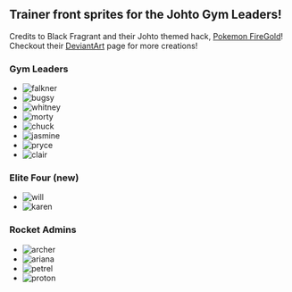 ## Trainer front sprites for the Johto Gym Leaders!

Credits to Black Fragrant and their Johto themed hack, [Pokemon FireGold](https://www.pokecommunity.com/threads/pok%C3%A9mon-fire-gold-1-4.473130/)!
Checkout their [DeviantArt](https://www.deviantart.com/rai211) page for more creations!

### Gym Leaders
- ![falkner](https://raw.githubusercontent.com/Pawkkie/Team-Aquas-Asset-Repo/main/Trainer%20Front%20Sprites/Black%20Fragrant/falkner.png)
- ![bugsy](https://raw.githubusercontent.com/Pawkkie/Team-Aquas-Asset-Repo/main/Trainer%20Front%20Sprites/Black%20Fragrant/bugsy.png)
- ![whitney](https://raw.githubusercontent.com/Pawkkie/Team-Aquas-Asset-Repo/main/Trainer%20Front%20Sprites/Black%20Fragrant/whitney.png)
- ![morty](https://raw.githubusercontent.com/Pawkkie/Team-Aquas-Asset-Repo/main/Trainer%20Front%20Sprites/Black%20Fragrant/morty.png)
- ![chuck](https://raw.githubusercontent.com/Pawkkie/Team-Aquas-Asset-Repo/main/Trainer%20Front%20Sprites/Black%20Fragrant/chuck.png)
- ![jasmine](https://raw.githubusercontent.com/Pawkkie/Team-Aquas-Asset-Repo/main/Trainer%20Front%20Sprites/Black%20Fragrant/jasmine.png)
- ![pryce](https://raw.githubusercontent.com/Pawkkie/Team-Aquas-Asset-Repo/main/Trainer%20Front%20Sprites/Black%20Fragrant/pryce.png)
- ![clair](https://raw.githubusercontent.com/Pawkkie/Team-Aquas-Asset-Repo/main/Trainer%20Front%20Sprites/Black%20Fragrant/clair.png)

### Elite Four (new)
- ![will](https://raw.githubusercontent.com/Pawkkie/Team-Aquas-Asset-Repo/main/Trainer%20Front%20Sprites/Black%20Fragrant/will.png)
- ![karen](https://raw.githubusercontent.com/Pawkkie/Team-Aquas-Asset-Repo/main/Trainer%20Front%20Sprites/Black%20Fragrant/karen.png)

### Rocket Admins
- ![archer](https://raw.githubusercontent.com/Pawkkie/Team-Aquas-Asset-Repo/main/Trainer%20Front%20Sprites/Black%20Fragrant/archer.png)
- ![ariana](https://raw.githubusercontent.com/Pawkkie/Team-Aquas-Asset-Repo/main/Trainer%20Front%20Sprites/Black%20Fragrant/ariana.png)
- ![petrel](https://raw.githubusercontent.com/Pawkkie/Team-Aquas-Asset-Repo/main/Trainer%20Front%20Sprites/Black%20Fragrant/petrel.png)
- ![proton](https://raw.githubusercontent.com/Pawkkie/Team-Aquas-Asset-Repo/main/Trainer%20Front%20Sprites/Black%20Fragrant/proton.png)
